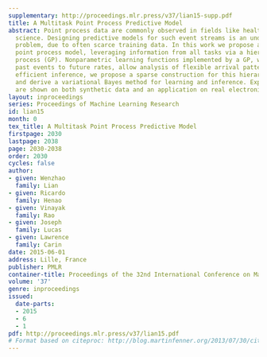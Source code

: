 ```yaml
---
supplementary: http://proceedings.mlr.press/v37/lian15-supp.pdf
title: A Multitask Point Process Predictive Model
abstract: Point process data are commonly observed in fields like healthcare and social
  science. Designing predictive models for such event streams is an under-explored
  problem, due to often scarce training data. In this work we propose a multitask
  point process model, leveraging information from all tasks via a hierarchical Gaussian
  process (GP). Nonparametric learning functions implemented by a GP, which map from
  past events to future rates, allow analysis of flexible arrival patterns. To facilitate
  efficient inference, we propose a sparse construction for this hierarchical model,
  and derive a variational Bayes method for learning and inference. Experimental results
  are shown on both synthetic data and an application on real electronic health records.
layout: inproceedings
series: Proceedings of Machine Learning Research
id: lian15
month: 0
tex_title: A Multitask Point Process Predictive Model
firstpage: 2030
lastpage: 2038
page: 2030-2038
order: 2030
cycles: false
author:
- given: Wenzhao
  family: Lian
- given: Ricardo
  family: Henao
- given: Vinayak
  family: Rao
- given: Joseph
  family: Lucas
- given: Lawrence
  family: Carin
date: 2015-06-01
address: Lille, France
publisher: PMLR
container-title: Proceedings of the 32nd International Conference on Machine Learning
volume: '37'
genre: inproceedings
issued:
  date-parts:
  - 2015
  - 6
  - 1
pdf: http://proceedings.mlr.press/v37/lian15.pdf
# Format based on citeproc: http://blog.martinfenner.org/2013/07/30/citeproc-yaml-for-bibliographies/
---
```


